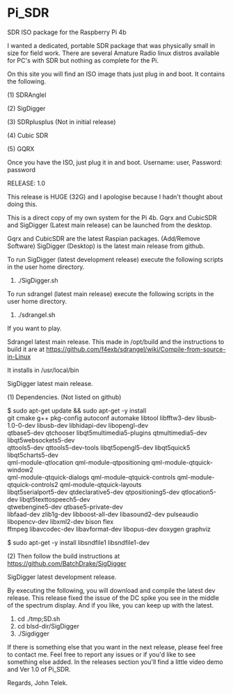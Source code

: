 # Pi_SDR
SDR ISO package for the Raspberry Pi 4b

I wanted a dedicated, portable SDR package that was physically small in size for field work.
There are several Amature Radio linux distros available for PC's with SDR but nothing as complete
for the Pi.

On this site you will find an ISO image thats just plug in and boot. It contains the following.

(1) SDRAnglel

(2) SigDigger

(3) SDRplusplus (Not in initial release)

(4) Cubic SDR

(5) GQRX


Once you have the ISO, just plug it in and boot. Username: user, Password: password

RELEASE: 1.0

This release is HUGE (32G) and I apologise because I hadn't thought about doing this.

This is a direct copy of my own system for the Pi 4b.
Gqrx and CubicSDR and SigDigger (Latest main release) can be launched from the desktop.

Gqrx and CubicSDR are the latest Raspian packages. (Add/Remove Software)
SigDigger (Desktop) is the latest main release from github. 

To run SigDigger (latest development release) execute the following scripts in the user home directory.
1) ./SigDigger.sh

To run sdrangel (latest main release) execute the following scripts in the user home directory.
1) ./sdrangel.sh

If you want to play.

Sdrangel latest main release.
This made in /opt/build and the instructions to build it are at https://github.com/f4exb/sdrangel/wiki/Compile-from-source-in-Linux

It installs in /usr/local/bin

SigDigger latest main release.

(1) Dependencies. (Not listed on github)

$ sudo apt-get update && sudo apt-get -y install \
git cmake g++ pkg-config autoconf automake libtool libfftw3-dev libusb-1.0-0-dev libusb-dev libhidapi-dev libopengl-dev \
qtbase5-dev qtchooser libqt5multimedia5-plugins qtmultimedia5-dev libqt5websockets5-dev \
qttools5-dev qttools5-dev-tools libqt5opengl5-dev libqt5quick5 libqt5charts5-dev \
qml-module-qtlocation  qml-module-qtpositioning qml-module-qtquick-window2 \
qml-module-qtquick-dialogs qml-module-qtquick-controls qml-module-qtquick-controls2 qml-module-qtquick-layouts \
libqt5serialport5-dev qtdeclarative5-dev qtpositioning5-dev qtlocation5-dev libqt5texttospeech5-dev \
qtwebengine5-dev qtbase5-private-dev \
libfaad-dev zlib1g-dev libboost-all-dev libasound2-dev pulseaudio libopencv-dev libxml2-dev bison flex \
ffmpeg libavcodec-dev libavformat-dev libopus-dev doxygen graphviz

$ sudo apt-get -y install libsndfile1 libsndfile1-dev

(2) Then follow the build instructions at https://github.com/BatchDrake/SigDigger

SigDigger latest development release.

By executing the following, you will download and compile the latest dev release.
This release fixed the issue of the DC spike you see in the middle of the spectrum display.
And if you like, you can keep up with the latest.

1) cd ./tmp;SD.sh
2) cd blsd-dir/SigDigger
3) ./Sigdigger

If there is something else that you want in the next release, please feel free to contact me.
Feel free to report any issues or if you'd like to see something else added.
In the releases section you'll find a little video demo and Ver 1.0 of Pi_SDR.

Regards,
    John Telek.
